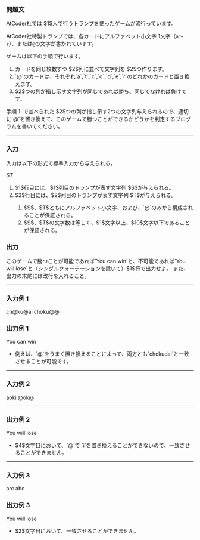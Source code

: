 
<div>

<div>

### **問題文**

<section>
AtCoder社では $1$人で行うトランプを使ったゲームが流行っています。

AtCoder社特製トランプでは、各カードにアルファベット小文字 $1$文字（`a`～`z`）、または`@`の文字が書かれています。



ゲームは以下の手順で行います。


<ol>

<li>
カードを同じ枚数ずつ $2$列に並べて文字列を $2$つ作ります。
</li>

<li>
`@`のカードは、それぞれ`a`,`t`,`c`,`o`,`d`,`e`,`r`のどれかのカードと置き換えます。
</li>

<li>
$2$つの列が指し示す文字列が同じであれば勝ち、同じでなければ負けです。
</li>

</ol>
手順 1. で並べられた $2$つの列が指し示す2つの文字列与えられるので、適切に`@`を置き換えて、このゲームで勝つことができるかどうかを判定するプログラムを書いてください。


</section>

</div>

---

<div>

### **入力**

<section>
入力は以下の形式で標準入力から与えられる。

<div>

$S$$T$
</div>

<ol>

<li>
$1$行目には、$1$列目のトランプが表す文字列 $S$が与えられる。
</li>

<li>
$2$行目には、$2$列目のトランプが表す文字列 $T$が与えられる。
</li>

<ol>

<li>
$S$、$T$ともにアルファベット小文字、および、`@`のみから構成されることが保証される。
</li>

<li>
$S$、$T$の文字数は等しく、$1$文字以上、$10$文字以下であることが保証される。
</li>

</ol>

</ol>

</section>

</div>

<div>

### **出力**

<section>
このゲームで勝つことが可能であれば`You can win`と、不可能であれば`You will lose`と（シングルクォーテーションを除いて）$1$行で出力せよ。
また、出力の末尾には改行を入れること。

</section>

</div>

---

<div>

### **入力例 1**

<section>

<div>

ch@ku@ai
choku@@i

</div>

</section>

</div>

<div>

### **出力例 1**

<section>

<div>

You can win

</div>

<ul>

<li>
例えば、`@`をうまく置き換えることによって、両方とも`chokudai`と一致させることが可能です。
</li>

</ul>

</section>

</div>

---

<div>

### **入力例 2**

<section>

<div>

aoki
@ok@

</div>

</section>

</div>

---

<div>

### **出力例 2**

<section>

<div>

You will lose

</div>

<ul>

<li>
$4$文字目において、`@`で `i`を置き換えることができないので、一致させることができません。
</li>

</ul>

</section>

</div>

---

<div>

### **入力例 3**

<section>

<div>

arc
abc

</div>

</section>

</div>

<div>

### **出力例 3**

<section>

<div>

You will lose

</div>

<ul>

<li>
$2$文字目において、一致させることができません。
</li>

</ul>

</section>

</div>

</div>
